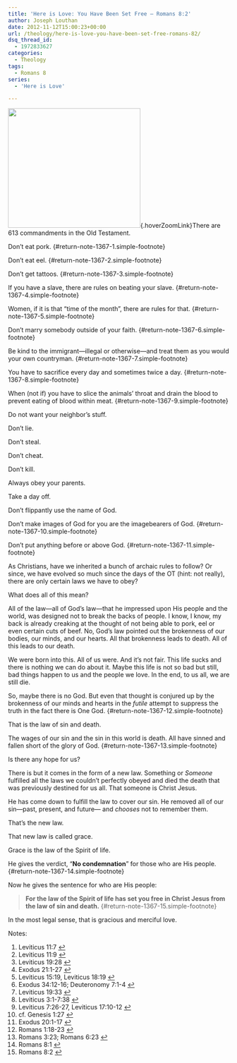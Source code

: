 ```yaml
---
title: 'Here is Love: You Have Been Set Free – Romans 8:2'
author: Joseph Louthan
date: 2012-11-12T15:00:23+00:00
url: /theology/here-is-love-you-have-been-set-free-romans-82/
dsq_thread_id:
  - 1972833627
categories:
  - Theology
tags:
  - Romans 8
series:
  - 'Here is Love'

---
```

[<img class="alignright size-medium wp-image-1369 hoverZoomLink" src="https://i0.wp.com/theologic.us/wp-content/uploads/2012/11/LCCH_Courtroom_3.jpg?resize=300%2C271" alt="" width="300" height="271" srcset="https://i0.wp.com/theologic.us/wp-content/uploads/2012/11/LCCH_Courtroom_3.jpg?resize=300%2C271 300w, https://i0.wp.com/theologic.us/wp-content/uploads/2012/11/LCCH_Courtroom_3.jpg?w=358 358w" sizes="(max-width: 300px) 100vw, 300px" data-recalc-dims="1" />][1]{.hoverZoomLink}There are 613 commandments in the Old Testament.

Don’t eat pork. [][2]{#return-note-1367-1.simple-footnote}

Don’t eat eel. [][3]{#return-note-1367-2.simple-footnote}

Don’t get tattoos. [][4]{#return-note-1367-3.simple-footnote}

If you have a slave, there are rules on beating your slave. [][5]{#return-note-1367-4.simple-footnote}

Women, if it is that “time of the month”, there are rules for that. [][6]{#return-note-1367-5.simple-footnote}

Don’t marry somebody outside of your faith. [][7]{#return-note-1367-6.simple-footnote}

Be kind to the immigrant—illegal or otherwise—and treat them as you would your own countryman. [][8]{#return-note-1367-7.simple-footnote}

You have to sacrifice every day and sometimes twice a day. [][9]{#return-note-1367-8.simple-footnote}

When (not if) you have to slice the animals’ throat and drain the blood to prevent eating of blood within meat. [][10]{#return-note-1367-9.simple-footnote}

Do not want your neighbor’s stuff.

Don’t lie.

Don’t steal.

Don’t cheat.

Don’t kill.

Always obey your parents.

Take a day off.

Don’t flippantly use the name of God.

Don’t make images of God for you are the imagebearers of God. [][11]{#return-note-1367-10.simple-footnote}

Don’t put anything before or above God. [][12]{#return-note-1367-11.simple-footnote}

As Christians, have we inherited a bunch of archaic rules to follow? Or since, we have evolved so much since the days of the OT (hint: not really), there are only certain laws we have to obey?

What does all of this mean?

All of the law—all of God’s law—that he impressed upon His people and the world, was designed not to break the backs of people. I know, I know, my back is already creaking at the thought of not being able to pork, eel or even certain cuts of beef. No, God’s law pointed out the brokenness of our bodies, our minds, and our hearts. All that brokenness leads to death. All of this leads to our death.

We were born into this. All of us were. And it’s not fair. This life sucks and there is nothing we can do about it. Maybe this life is not so bad but still, bad things happen to us and the people we love. In the end, to us all, we are still die.

So, maybe there is no God. But even that thought is conjured up by the brokenness of our minds and hearts in the _futile_ attempt to suppress the truth in the fact there is One God. [][13]{#return-note-1367-12.simple-footnote}

That is the law of sin and death.

The wages of our sin and the sin in this world is death. All have sinned and fallen short of the glory of God. [][14]{#return-note-1367-13.simple-footnote}

Is there any hope for us?

There is but it comes in the form of a new law. Something or _Someone_ fulfilled all the laws we couldn’t perfectly obeyed and died the death that was previously destined for us all. That someone is Christ Jesus.

He has come down to fulfill the law to cover our sin. He removed all of our sin—past, present, and future— and _chooses_ not to remember them.

That&#8217;s the new law.

That new law is called grace.

Grace is the law of the Spirit of life.

He gives the verdict, “**No condemnation**” for those who are His people. [][15]{#return-note-1367-14.simple-footnote}

Now he gives the sentence for who are His people:

> **For the law of the Spirit of life has set you free in Christ Jesus from the law of sin and death.** [][16]{#return-note-1367-15.simple-footnote}

In the most legal sense, that is gracious and merciful love.

<div class="simple-footnotes">
  <p class="notes">
    Notes:
  </p>
  
  <ol>
    <li id="note-1367-1">
      Leviticus 11:7 <a href="#return-note-1367-1">&#8617;</a>
    </li>
    <li id="note-1367-2">
      Leviticus 11:9 <a href="#return-note-1367-2">&#8617;</a>
    </li>
    <li id="note-1367-3">
      Leviticus 19:28 <a href="#return-note-1367-3">&#8617;</a>
    </li>
    <li id="note-1367-4">
      Exodus 21:1-27 <a href="#return-note-1367-4">&#8617;</a>
    </li>
    <li id="note-1367-5">
      Leviticus 15:19, Leviticus 18:19 <a href="#return-note-1367-5">&#8617;</a>
    </li>
    <li id="note-1367-6">
      Exodus 34:12-16; Deuteronomy 7:1-4 <a href="#return-note-1367-6">&#8617;</a>
    </li>
    <li id="note-1367-7">
      Leviticus 19:33 <a href="#return-note-1367-7">&#8617;</a>
    </li>
    <li id="note-1367-8">
      Leviticus 3:1-7:38 <a href="#return-note-1367-8">&#8617;</a>
    </li>
    <li id="note-1367-9">
      Leviticus 7:26-27, Leviticus 17:10-12 <a href="#return-note-1367-9">&#8617;</a>
    </li>
    <li id="note-1367-10">
      cf. Genesis 1:27 <a href="#return-note-1367-10">&#8617;</a>
    </li>
    <li id="note-1367-11">
      Exodus 20:1-17 <a href="#return-note-1367-11">&#8617;</a>
    </li>
    <li id="note-1367-12">
      Romans 1:18-23 <a href="#return-note-1367-12">&#8617;</a>
    </li>
    <li id="note-1367-13">
      Romans 3:23; Romans 6:23 <a href="#return-note-1367-13">&#8617;</a>
    </li>
    <li id="note-1367-14">
      Romans 8:1 <a href="#return-note-1367-14">&#8617;</a>
    </li>
    <li id="note-1367-15">
      Romans 8:2 <a href="#return-note-1367-15">&#8617;</a>
    </li>
  </ol>
</div>

 [1]: https://i0.wp.com/theologic.us/wp-content/uploads/2012/11/LCCH_Courtroom_3.jpg
 [2]: #note-1367-1 "Leviticus 11:7"
 [3]: #note-1367-2 "Leviticus 11:9"
 [4]: #note-1367-3 "Leviticus 19:28"
 [5]: #note-1367-4 "Exodus 21:1-27"
 [6]: #note-1367-5 "Leviticus 15:19, Leviticus 18:19"
 [7]: #note-1367-6 "Exodus 34:12-16; Deuteronomy 7:1-4"
 [8]: #note-1367-7 "Leviticus 19:33"
 [9]: #note-1367-8 "Leviticus 3:1-7:38"
 [10]: #note-1367-9 "Leviticus 7:26-27, Leviticus 17:10-12"
 [11]: #note-1367-10 "cf. Genesis 1:27"
 [12]: #note-1367-11 "Exodus 20:1-17"
 [13]: #note-1367-12 "Romans 1:18-23"
 [14]: #note-1367-13 "Romans 3:23; Romans 6:23"
 [15]: #note-1367-14 "Romans 8:1"
 [16]: #note-1367-15 "Romans 8:2"